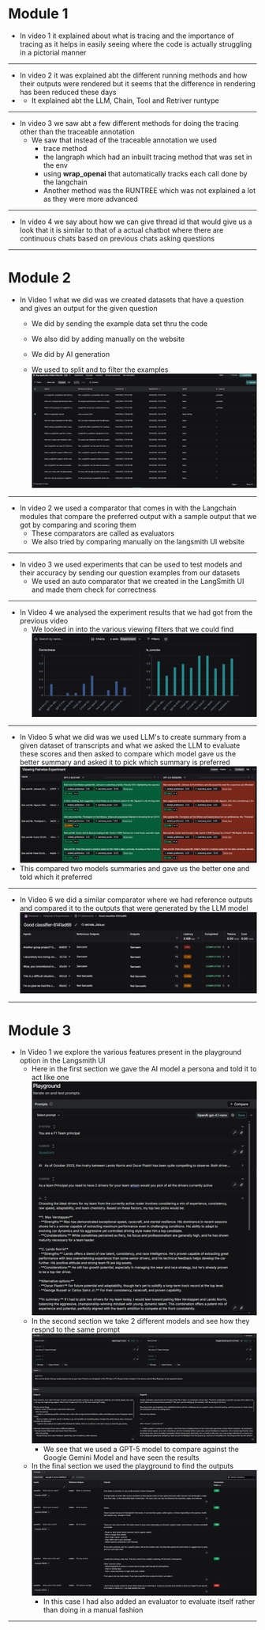 # Module 1

* In video 1 it explained about what is tracing and the importance of tracing as it helps in easily seeing where the code is actually struggling in a pictorial manner
---
* In video 2 it was explained abt the different running methods and how their outputs were rendered but it seems that the difference in rendering has been reduced these days
* * It explained abt the LLM, Chain, Tool and Retriver runtype
---
* In video 3 we saw abt a few different methods for doing the tracing other than the traceable annotation
  * We saw that instead of the traceable annotation we used
    * trace method 
    * the langraph which had an inbuilt tracing method that was set in the env
    * using <b>wrap_openai</b> that automatically tracks each call done by the langchain 
    * Another method was the RUNTREE which was not explained a lot as they were more advanced
---
* In video 4 we say about how we can give thread id that would give us a look that it is similar to that of a actual chatbot where there are continuous chats based on previous chats asking questions
---

# Module 2

* In Video 1 what we did was we created datasets that have a question and gives an output for the given question
  * We did by sending the example data set thru the code
  * We also did by adding manually on the website
  * We did by AI generation
  
  * We used to split and to filter the examples 
  ![img.png](img.png)

---

* In video 2 we used a comparator that comes in with the Langchain modules that compare the preferred output with a sample output that we got by comparing and scoring them
  * These comparators are called as evaluators
  * We also tried by comparing manually on the langsmith UI website

---

* In video 3 we used experiments that can be used to test models and their accuracy by sending our question examples from our datasets
  * We used an auto comparator that we created in the LangSmith UI and made them check for correctness

---

* In Video 4 we analysed the experiment results that we had got from the previous video
  * We looked in into the various viewing filters that we could find
  ![img_1.png](img_1.png)

---

* In Video 5 what we did was we used LLM's to create summary from a given dataset of transcripts and what we asked the LLM to evaluate these scores and then asked to compare which model gave us the better summary and asked it to pick which summary is preferred
  ![img_2.png](img_2.png)
* This compared two models summaries and gave us the better one and told which it preferred

---

* In Video 6 we did a similar comparator where we had reference outputs and compared it to the outputs that were generated by the LLM model
  ![img_3.png](img_3.png)

---

# Module 3

* In Video 1 we explore the various features present in the playground option in the Langsmith UI
  * Here in the first section we gave the AI model a persona and told it to act like one
  ![img_4.png](img_4.png)
  * In the second section we take 2 different models and see how they respnd to the same prompt
  ![img_5.png](img_5.png)
    * We see that we used a GPT-5 model to compare against the Google Gemini Model and have seen the results
  * In the final section we used the playground to find the outputs
  ![img_6.png](img_6.png)
    * In this case I had also added an evaluator to evaluate itself rather than doing in a manual fashion
---

